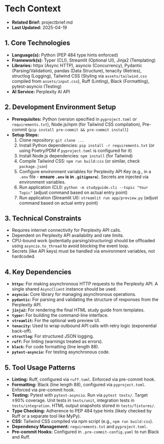 # Tech Context

*   **Related Brief:** projectbrief.md
*   **Last Updated:** 2025-04-19

## 1. Core Technologies

*   **Language(s):** Python (PEP 484 type hints enforced)
*   **Framework(s):** Typer (CLI), Streamlit (Optional UI), Jinja2 (Templating)
*   **Libraries:** httpx (Async HTTP), asyncio (Concurrency), Pydantic (Parsing/Validation), pandas (Data Structure), tenacity (Retries), structlog (Logging), Tailwind CSS (Styling via `assets/tailwind.css` compiled from `assets/input.css`), Ruff (Linting), Black (Formatting), pytest-asyncio (Testing)
*   **AI Service:** Perplexity AI API

## 2. Development Environment Setup

*   **Prerequisites:** Python (version specified in `pyproject.toml` or `requirements.txt`), Node.js/npm (for Tailwind CSS compilation), Pre-commit (`pip install pre-commit && pre-commit install`)
*   **Setup Steps:**
    1.  Clone repository: `git clone ...`
    2.  Install Python dependencies: `pip install -r requirements.txt` (or using Poetry/PDM if `pyproject.toml` is configured for it)
    3.  Install Node.js dependencies: `npm install` (for Tailwind)
    4.  Compile Tailwind CSS: `npm run build:css` (or similar, check `package.json`)
    5.  Configure environment variables for Perplexity API Key (e.g., in a `.env` file - **ensure `.env` is in `.gitignore`**). Secrets are injected via environment variables.
    6.  Run application (CLI): `python -m studyguide.cli --topic "Your Topic"` (adjust command based on actual entry point)
    7.  Run application (Streamlit UI): `streamlit run app/preview.py` (adjust command based on actual entry point)

## 3. Technical Constraints

*   Requires internet connectivity for Perplexity API calls.
*   Dependent on Perplexity API availability and rate limits.
*   CPU-bound work (potentially parsing/structuring) should be offloaded using `asyncio.to_thread` to avoid blocking the event loop.
*   Secrets (like API keys) must be handled via environment variables, not hardcoded.

## 4. Key Dependencies

*   **`httpx`:** For making asynchronous HTTP requests to the Perplexity API. A single shared `AsyncClient` instance should be used.
*   **`asyncio`:** Core library for managing asynchronous operations.
*   **`pydantic`:** For parsing and validating the structure of responses from the Perplexity API.
*   **`jinja2`:** For rendering the final HTML study guide from templates.
*   **`typer`:** For building the command-line interface.
*   **`streamlit`:** For the optional web preview UI.
*   **`tenacity`:** Used to wrap outbound API calls with retry logic (exponential back-off).
*   **`structlog`:** For structured JSON logging.
*   **`ruff`:** For linting (warnings treated as errors).
*   **`black`:** For code formatting (line length 88).
*   **`pytest-asyncio`:** For testing asynchronous code.

## 5. Tool Usage Patterns

*   **Linting:** Ruff, configured via `ruff.toml`. Enforced via pre-commit hook.
*   **Formatting:** Black (line length 88), configured via `pyproject.toml`. Enforced via pre-commit hook.
*   **Testing:** Pytest with `pytest-asyncio`. Run via `pytest tests/`. Target ≥90% coverage. Unit tests in `tests/unit`, integration tests in `tests/integration`. HTML output snapshots stored in `tests/fixtures/`.
*   **Type Checking:** Adherence to PEP 484 type hints (likely checked by Ruff or a separate tool like MyPy).
*   **CSS:** Tailwind CSS compiled via npm script (e.g., `npm run build:css`).
*   **Dependency Management:** `requirements.txt` and `pyproject.toml`.
*   **Pre-commit Hooks:** Configured in `.pre-commit-config.yaml` to run Black and Ruff.
